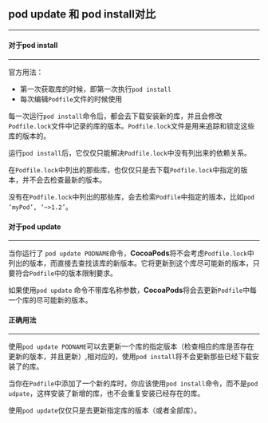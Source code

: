 ## pod update 和 pod install对比

-----------



#### 对于pod install

-------------------------

官方用法：

- 第一次获取库的时候，即第一次执行`pod install`
- 每次编辑`Podfile`文件的时候使用

每一次运行`pod install`命令后，都会去下载安装新的库，并且会修改`Podfile.lock`文件中记录的库的版本。`Podfile.lock`文件是用来追踪和锁定这些库的版本的。

运行`pod install`后，它仅仅只能解决`Podfile.lock`中没有列出来的依赖关系。

在`Podfile.lock`中列出的那些库，也仅仅只是去下载`Podfile.lock`中指定的版本，并不会去检查最新的版本。

没有在`Podfile.lock`中列出的那些库，会去检索`Podfile`中指定的版本，比如`pod ‘myPod’, ‘~>1.2’`。



#### 对于pod update

----------

当你运行了 `pod update PODNAME`命令，**CocoaPods**将不会考虑`Podfile.lock`中列出的版本，而直接去查找该库的新版本。它将更新到这个库尽可能新的版本，只要符合`Podfile`中的版本限制要求。

如果使用`pod update` 命令不带库名称参数，**CocoaPods**将会去更新`Podfile`中每一个库的尽可能新的版本。



#### 正确用法

---------

使用`pod update PODNAME`可以去更新一个库的指定版本（检查相应的库是否存在更新的版本，并且更新）,相对应的，使用`pod install`将不会更新那些已经下载安装了的库。

当你在`Podfile`中添加了一个新的库时，你应该使用`pod install`命令，而不是`pod udpate`，这样安装了新增的库，也不会重复安装已经存在的库。

使用`pod update`仅仅只是去更新指定库的版本（或者全部库）。































